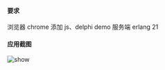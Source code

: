 #### 要求 
浏览器 chrome
添加 js、delphi demo 
服务端 erlang 21
#### 应用截图
![show](http://www.xbzx.online/img/zxkf.gif)

